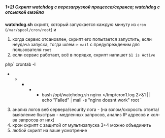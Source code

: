 ##### 1+2) Скрипт watchdog с перезагрузкой процесса/сервиса; watchdog с отсылкой емэйла
**watchdog.sh** скрипт, который запускается каждую минуту из `cron` (`/var/spool/cron/root`) и
1) когда сервис отсановлен, скрипт его попытается запустить, если неудача запуска, тогда шлем `e-mail` с предупрежденим для пользователя `root`
2) если сервис работает, всё в порядке, скрипт напишет `$1 is Active`



php`
crontab -l
* * * * *  bash /opt/watchdog.sh nginx >/tmp/cron1.log 2>&1 || echo "Failed" | mail -s "nginx doesnt work" root
`


3) анализ логов веб сервера/security лога - (на взлом/скорость ответа/выявление быстрых - медленных запросов, анализ IP адресов и кол-ва запросов от них)
4) крон скрипт с защитой от мультизапуска
3+4 можно объединить
5) любой скрипт на ваше усмотрение
